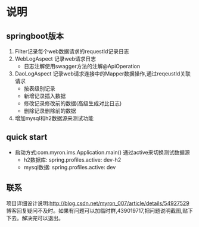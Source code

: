 # 说明

## springboot版本
1. Filter记录每个web数据请求的requestId记录日志
2. WebLogAspect 记录web请求日志
    - 日志注解使用swagger方法的注解@ApiOperation
3. DaoLogAspect 记录web请求连接中的Mapper数据操作,通过reqeustId关联请求
    - 按表级别记录
    - 新增记录插入数据
    - 修改记录修改前的数据(高级生成对比日志)
    - 删除记录删除前的数据
4. 增加mysql和h2数据源来测试功能

## quick start
- 启动方式:com.myron.ims.Application.main() 通过active来切换测试数据源
  - h2数据库: spring.profiles.active: dev-h2
  - mysql数据: spring.profiles.active: dev

## 联系    
项目详细设计说明:http://blog.csdn.net/myron_007/article/details/54927529
博客回复疑问不及时。如果有问题可以加临时群,439019717,把问题说明截图,贴下下去。解决完可以退出。

